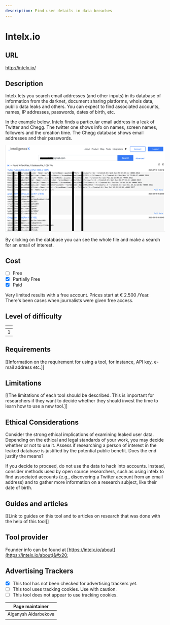 ```yaml
---
description: Find user details in data breaches
---
```


# Intelx.io

## URL

http://intelx.io/

## Description

Intelx lets you search email addresses (and other inputs) in its database of information from the darknet, document sharing platforms, whois data, public data leaks and others. You can expect to find associated accounts, names, IP addresses, passwords, dates of birth, etc.&#x20;

&#x20;In the example below, Intelx finds a particular email address in a leak of Twitter and Chegg. The twitter one shows info on names, screen names, followers and the creation time. The Chegg database shows email addresses and their passwords.

![](.gitbook/assets/image.png)&#x20;

By clicking on the database you can see the whole file and make a search for an email of interest.&#x20;

## Cost

* [ ] Free
* [x] Partially Free
* [x] Paid

Very limited results with a free account. Prices start at € 2.500 /Year. There's been cases when journalists were given free access. &#x20;

## Level of difficulty

<table><thead><tr><th data-type="rating" data-max="5"></th></tr></thead><tbody><tr><td>1</td></tr></tbody></table>

## Requirements

\[\[Information on the requirement for using a tool, for instance, API key, e-mail address etc.]]

## Limitations

\[\[The limitations of each tool should be described. This is important for researchers if they want to decide whether they should invest the time to learn how to use a new tool.]]

## Ethical Considerations

Consider the strong ethical implications of examining leaked user data. Depending on the ethical and legal standards of your work, you may decide whether or not to use it. Assess if researching a person of interest in the leaked database is justified by the potential public benefit. Does the end justify the means?

If you decide to proceed, do not use the data to hack into accounts. Instead, consider methods used by open source researchers, such as using intelx to find associated accounts (e.g., discovering a Twitter account from an email address) and to gather more information on a research subject, like their date of birth.

## Guides and articles

\[\[Link to guides on this tool and to articles on research that was done with the help of this tool]]

## Tool provider

Founder info can be found at [https://intelx.io/about](https://intelx.io/about)&#x20;

## Advertising Trackers

* [x] This tool has not been checked for advertising trackers yet.
* [ ] This tool uses tracking cookies. Use with caution.
* [ ] This tool does not appear to use tracking cookies.

| Page maintainer      |
| -------------------- |
| Aiganysh Aidarbekova |
|                      |
